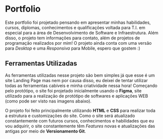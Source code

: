 # Portfolio #
Este portfolio foi projetado pensando em apresentar minhas habilidades, cursos, diplomas, conhecimentos e qualificações voltada para T.I. em especial para a área de Desenvolvimento de Software e Infraestrutura.
Além disso, o projeto tem informações para contato, além de projetos de programação realizados por mim! O projeto ainda conta com uma versão para _Desktop_ e uma _Responsiva_ para Mobile, espero que gostem :)

## Ferramentas Utilizadas ##
As ferramentas utilizadas nesse projeto são bem simples já que esse é um site Landing Page mas nem por causa disso, eu deixei de tentar utilizar todas as ferramentas cabíveis e minha criatividade nessa hora!
Começando pelo protótipo, o site foi projetado inicialmente usando o __Figma__, site utilizado para a realização de protótipo de softwares e aplicações WEB (como pode ser visto nas imagens abaixo).


O projeto foi feito principalmente utilizando __HTML__ e __CSS__ para realizar toda a estrutura e customizações do site. Como o site será atualizado constantemente com futuros cursos, conhecimentos e habilidades que eu vou adquirir, o site constantemente têm _Features_ novas e atualizações das antigas por meio de __Versionamento Git__.




